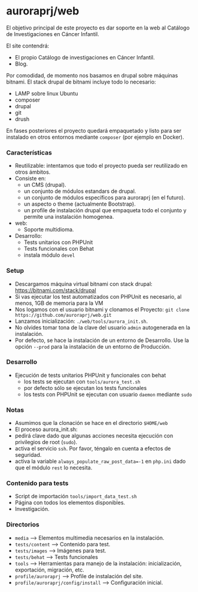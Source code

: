 # auroraprj/web

El objetivo principal de este proyecto es dar soporte en la web al Catálogo de Investigaciones en Cáncer Infantil.

El site contendrá:
* El propio Catálogo de investigaciones en Cáncer Infantil.
* Blog.

Por comodidad, de momento nos basamos en drupal sobre máquinas bitnami. El stack
drupal de bitnami incluye todo lo necesario:
- LAMP sobre linux Ubuntu
- composer
- drupal
- git
- drush

En fases posteriores el proyecto quedará empaquetado y listo para ser instalado
en otros entornos mediante `composer` (por ejemplo en Docker).

### Características

- Reutilizable: intentamos que todo el proyecto pueda ser reutilizado en otros ámbitos.
- Consiste en:
  - un CMS (drupal).
  - un conjunto de módulos estandars de drupal.
  - un conjunto de módulos específicos para auroraprj (en el futuro).
  - un aspecto o theme (actualmente Bootstrap).
  - un profile de instalación drupal que empaqueta todo el conjunto y permite una instalación homogenea.
- web:
  - Soporte multidioma.
- Desarrollo:
  - Tests unitarios con PHPUnit
  - Tests funcionales con Behat
  - instala módulo `devel`

### Setup

- Descargamos máquina virtual bitnami con stack drupal: https://bitnami.com/stack/drupal
- Si vas ejecutar los test automatizados con PHPUnit es necesario, al menos, 1GB de memoria para la VM
- Nos logamos con el usuario bitnami y clonamos el Proyecto: `git clone https://github.com/auroraprj/web.git`
- Lanzamos inicialización: `./web/tools/aurora_init.sh`.
- No olvides tomar tona de la clave del usuario `admin` autogenerada en la instalación.
- Por defecto, se hace la instalación de un entorno de Desarrollo. Use la opción `--prod` para la instalación de un entorno de Producción.

### Desarrollo

- Ejecución de tests unitarios PHPUnit y funcionales con behat
  - los tests se ejecutan con `tools/aurora_test.sh`
  - por defecto sólo se ejecutan los tests funcionales
  - los tests con PHPUnit se ejecutan con usuario `daemon` mediante `sudo`

### Notas

- Asumimos que la clonación se hace en el directorio `$HOME/web`
- El proceso aurora_init.sh:
 - pedirá clave dado que algunas acciones necesita ejecución con privilegios de root (`sudo`).
 - activa el servicio `ssh`. Por favor, téngalo en cuenta a efectos de seguridad.
 - activa la variable `always_populate_raw_post_data=-1` en `php.ini` dado que el módulo `rest` lo necesita.

### Contenido para tests

- Script de importación `tools/import_data_test.sh`
 - Página con todos los elementos disponibles.
 - Investigación.

### Directorios

- `media` --> Elementos multimedia necesarios en la instalación.
- `tests/content` --> Contenido para test.
- `tests/images` --> Imágenes para test.
- `tests/behat` --> Tests funcionales
- `tools` --> Herramientas para manejo de la instalación: inicialización, exportación, migración, etc.
- `profile/auroraprj` --> Profile de instalación del site.
- `profile/auroraprj/config/install` --> Configuración inicial.
